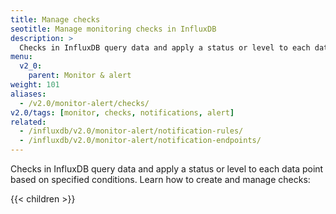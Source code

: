 ```yaml
---
title: Manage checks
seotitle: Manage monitoring checks in InfluxDB
description: >
  Checks in InfluxDB query data and apply a status or level to each data point based on specified conditions.
menu:
  v2_0:
    parent: Monitor & alert
weight: 101
aliases:
  - /v2.0/monitor-alert/checks/
v2.0/tags: [monitor, checks, notifications, alert]
related:
  - /influxdb/v2.0/monitor-alert/notification-rules/
  - /influxdb/v2.0/monitor-alert/notification-endpoints/
---
```


Checks in InfluxDB query data and apply a status or level to each data point based on specified conditions.
Learn how to create and manage checks:

{{< children >}}
